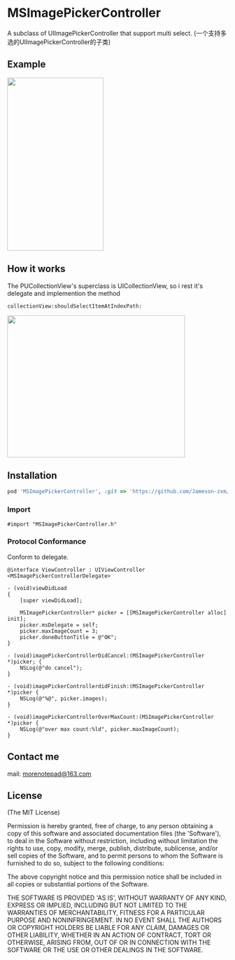 MSImagePickerController
=================
A subclass of UIImagePickerController that support multi select. (一个支持多选的UIImagePickerController的子类)

## Example
<img src="https://github.com/Jameson-zxm/MSImagePickerController/blob/master/demo.gif" width="220" height="395" />

## How it works
The PUCollectionView's superclass is UICollectionView, so i rest it's delegate and implemention the method
```objc
collectionView:shouldSelectItemAtIndexPath:
```
<img src="https://github.com/Jameson-zxm/MSImagePickerController/blob/master/howitworks.png" width="406" height="324" />

## Installation

```ruby
pod 'MSImagePickerController', :git => 'https://github.com/Jameson-zxm/MSImagePickerController.git'
```

### Import
```objc
#import "MSImagePickerController.h"
```
### Protocol Conformance
Conform to delegate.
```objc
@interface ViewController : UIViewController <MSImagePickerControllerDelegate>

- (void)viewDidLoad
{
    [super viewDidLoad];
    
    MSImagePickerController* picker = [[MSImagePickerController alloc] init];
    picker.msDelegate = self;
    picker.maxImageCount = 3;
    picker.doneButtonTitle = @"OK";
}

- (void)imagePickerControllerDidCancel:(MSImagePickerController *)picker; {
    NSLog(@"do cancel");
}

- (void)imagePickerControllerdidFinish:(MSImagePickerController *)picker {
    NSLog(@"%@", picker.images);
}

- (void)imagePickerControllerOverMaxCount:(MSImagePickerController *)picker {
    NSLog(@"over max count:%ld", picker.maxImageCount);
}
```

## Contact me
mail: morenotepad@163.com

## License
(The MIT License)

Permission is hereby granted, free of charge, to any person obtaining a copy of this software and associated documentation files (the 'Software'), to deal in the Software without restriction, including without limitation the rights to use, copy, modify, merge, publish, distribute, sublicense, and/or sell copies of the Software, and to permit persons to whom the Software is furnished to do so, subject to the following conditions:

The above copyright notice and this permission notice shall be included in all copies or substantial portions of the Software.

THE SOFTWARE IS PROVIDED 'AS IS', WITHOUT WARRANTY OF ANY KIND, EXPRESS OR IMPLIED, INCLUDING BUT NOT LIMITED TO THE WARRANTIES OF MERCHANTABILITY, FITNESS FOR A PARTICULAR PURPOSE AND NONINFRINGEMENT. IN NO EVENT SHALL THE AUTHORS OR COPYRIGHT HOLDERS BE LIABLE FOR ANY CLAIM, DAMAGES OR OTHER LIABILITY, WHETHER IN AN ACTION OF CONTRACT, TORT OR OTHERWISE, ARISING FROM, OUT OF OR IN CONNECTION WITH THE SOFTWARE OR THE USE OR OTHER DEALINGS IN THE SOFTWARE.

